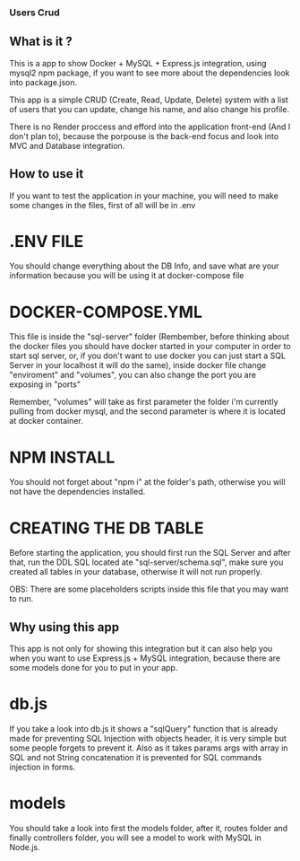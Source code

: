 ### Users Crud

## What is it ?

This is a app to show Docker + MySQL + Express.js integration, using mysql2 npm package, if you want to see more about the dependencies look into package.json.

This app is a simple CRUD (Create, Read, Update, Delete) system with a list of users that you can update, change his name, and also change his profile.

There is no Render proccess and efford into the application front-end (And I don't plan to), because the porpouse is the back-end focus and look into MVC and Database integration.

## How to use it

If you want to test the application in your machine, you will need to make some changes in the files, first of all will be in .env

# .ENV FILE

You should change everything about the DB Info, and save what are your information because you will be using it at docker-compose file

# DOCKER-COMPOSE.YML

This file is inside the "sql-server" folder (Rembember, before thinking about the docker files you should have docker started in your computer in order to start sql server, or, if you don't want to use docker you can just start a SQL Server in your localhost it will do the same), inside docker file change "enviroment" and "volumes", you can also change the port you are exposing in "ports"

Remember, "volumes" will take as first parameter the folder i'm currently pulling from docker mysql, and the second parameter is where it is located at docker container.

# NPM INSTALL

You should not forget about "npm i" at the folder's path, otherwise you will not have the dependencies installed.

# CREATING THE DB TABLE

Before starting the application, you should first run the SQL Server and after that, run the DDL SQL located ate "sql-server/schema.sql", make sure you created all tables in your database, otherwise it will not run properly.

OBS: There are some placeholders scripts inside this file that you may want to run.

## Why using this app

This app is not only for showing this integration but it can also help you when you want to use Express.js + MySQL integration, because there are some models done for you to put in your app.

# db.js

If you take a look into db.js it shows a "sqlQuery" function that is already made for preventing SQL Injection with objects header, it is very simple but some people forgets to prevent it. Also as it takes params args with array in SQL and not String concatenation it is prevented for SQL commands injection in forms.

# models

You should take a look into first the models folder, after it, routes folder and finally controllers folder, you will see a model to work with MySQL in Node.js.